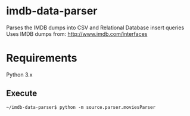 imdb-data-parser
================

Parses the IMDB dumps into CSV and Relational Database insert queries
Uses IMDB dumps from: http://www.imdb.com/interfaces

Requirements
================
Python 3.x


Execute
-------

    ~/imdb-data-parser$ python -m source.parser.moviesParser
